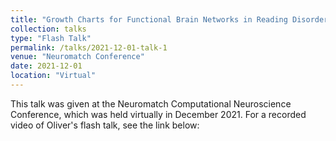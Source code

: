 ```yaml
---
title: "Growth Charts for Functional Brain Networks in Reading Disorder."
collection: talks
type: "Flash Talk"
permalink: /talks/2021-12-01-talk-1
venue: "Neuromatch Conference"
date: 2021-12-01
location: "Virtual"
---
```


This talk was given at the Neuromatch Computational Neuroscience Conference, which was held virtually in December 2021. For a recorded video of Oliver's flash talk, see the link below:


